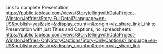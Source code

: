 Link to complete Presentation
https://public.tableau.com/views/StorytellingwithDataProject-WinstonJeffries/Story-FullDetail?:language=en-US&publish=yes&:sid=&:display_count=n&:origin=viz_share_link
Link to Presentation with just Titles and Captions, no spreadsheets
https://public.tableau.com/views/StorytellingwithDataProject-WinstonJeffries-OnlyStoryCaptions/Story-OnlyCaptions?:language=en-US&publish=yes&:sid=&:display_count=n&:origin=viz_share_link
